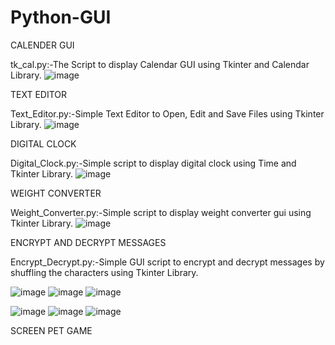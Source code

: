 # Python-GUI

CALENDER GUI


tk_cal.py:-The Script to display Calendar GUI using Tkinter and Calendar Library.
![image](https://user-images.githubusercontent.com/42490741/119562587-219b5600-bdc4-11eb-9d10-313bfc388a29.png)


TEXT EDITOR


Text_Editor.py:-Simple Text Editor to Open, Edit and Save Files using Tkinter Library.
![image](https://user-images.githubusercontent.com/42490741/119803098-c456f000-befc-11eb-81e5-0e82d401e314.png)


DIGITAL CLOCK


Digital_Clock.py:-Simple script to display digital clock using Time and Tkinter Library.
![image](https://user-images.githubusercontent.com/42490741/120032887-7b945980-c018-11eb-9867-63f6997b52b1.png)


WEIGHT CONVERTER


Weight_Converter.py:-Simple script to display weight converter gui using Tkinter Library.
![image](https://user-images.githubusercontent.com/42490741/120118751-b978b580-c1b1-11eb-941b-9809749ff8e0.png)

ENCRYPT AND DECRYPT MESSAGES


Encrypt_Decrypt.py:-Simple GUI script to encrypt and decrypt messages by shuffling the characters using Tkinter Library.


![image](https://user-images.githubusercontent.com/42490741/120384280-94b44780-c343-11eb-8e80-aa5dc7a42403.png) ![image](https://user-images.githubusercontent.com/42490741/120384615-02f90a00-c344-11eb-83e9-a3f29ba46f36.png) ![image](https://user-images.githubusercontent.com/42490741/120384773-3a67b680-c344-11eb-8d23-9804a41d9b48.png)

![image](https://user-images.githubusercontent.com/42490741/120385126-a64a1f00-c344-11eb-84a2-c44dcb0ee00c.png) ![image](https://user-images.githubusercontent.com/42490741/120385815-82d3a400-c345-11eb-9f1f-eb341e026ab3.png) ![image](https://user-images.githubusercontent.com/42490741/120386102-d6de8880-c345-11eb-993a-63954c63cbfc.png)


SCREEN PET GAME












